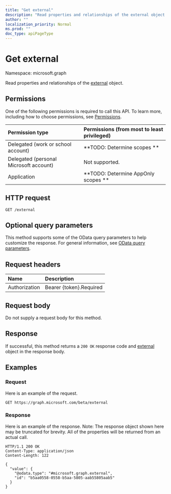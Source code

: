 ```yaml
---
title: "Get external"
description: "Read properties and relationships of the external object."
author: ""
localization_priority: Normal
ms.prod: ""
doc_type: apiPageType
---
```


# Get external

Namespace: microsoft.graph

Read properties and relationships of the [external](../resources/external.md) object.

## Permissions
One of the following permissions is required to call this API. To learn more, including how to choose permissions, see [Permissions](/concepts/permissions-reference.md).

|Permission type|Permissions (from most to least privileged)|
|:---|:---|
|Delegated (work or school account)|**TODO: Determine scopes **|
|Delegated (personal Microsoft account)|Not supported.|
|Application|**TODO: Determine AppOnly scopes **|

## HTTP request
<!-- {
  "blockType": "ignored"
}
-->
``` http
GET /external
```

## Optional query parameters
This method supports some of the OData query parameters to help customize the response. For general information, see [OData query parameters](/graph/query-parameters).

## Request headers
|Name|Description|
|:---|:---|
|Authorization|Bearer {token}.Required|

## Request body
Do not supply a request body for this method.

## Response
If successful, this method returns a `200 OK` response code and [external](../resources/external.md) object in the response body.

## Examples

### Request
Here is an example of the request.
<!-- {
  "blockType": "request",
  "name": "get_external"
}
-->
``` http
GET https://graph.microsoft.com/beta/external
```

### Response
Here is an example of the response. Note: The response object shown here may be truncated for brevity. All of the properties will be returned from an actual call.
<!-- {
  "blockType": "response",
  "truncated": true,
  "@odata.type": "microsoft.graph.external"
}
-->
``` http
HTTP/1.1 200 OK
Content-Type: application/json
Content-Length: 122

{
  "value": {
    "@odata.type": "#microsoft.graph.external",
    "id": "b5aa0558-0558-b5aa-5805-aab55805aab5"
  }
}
```

